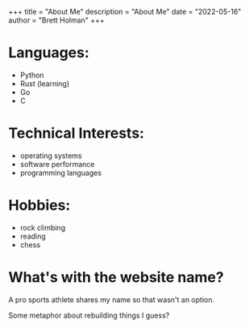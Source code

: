 +++
title = "About Me"
description = "About Me"
date = "2022-05-16"
author = "Brett Holman"
+++

# Languages:

* Python
* Rust (learning)
* Go
* C

# Technical Interests:

* operating systems
* software performance
* programming languages

# Hobbies:

* rock climbing
* reading
* chess

# What's with the website name?

A pro sports athlete shares my name so that wasn't an option.

Some metaphor about rebuilding things I guess?
